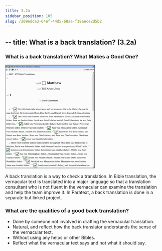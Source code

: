 ```yaml
---
title: 3.2a
sidebar_position: 105
slug: /209edda3-64ef-44d5-b8aa-f18aece2d5b2
---
```




## -- title: What is a back translation? (3.2a)


### What is a back translation? What Makes a Good One?


![](./1644901523.png)


A back translation is a way to check a translation. In Bible translation, the vernacular text is translated into a major language so that a translation consultant who is not fluent in the vernacular can examine the translation and help the team improve it. In Paratext, a back translation is done in a separate but linked project.


### What are the qualities of a good back translation?

- Done by someone not involved in drafting the vernacular translation.
- Natural, and reflect how the back translator understands the sense of the vernacular text.
- Without using any helps or other Bibles.
- Reflect what the vernacular text says and not what it should say.
